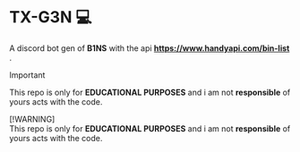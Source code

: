 # TX-G3N 💻
A discord bot gen of **B1NS** with the api __**https://www.handyapi.com/bin-list**__ .

> [!IMPORTANT]  
> This repo is only for **EDUCATIONAL PURPOSES** and i am not **responsible** of yours acts with the code.
> 
> [!WARNING]  
> This repo is only for **EDUCATIONAL PURPOSES** and i am not **responsible** of yours acts with the code.
> 

